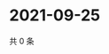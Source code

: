 # 2021-09-25

共 0 条

<!-- BEGIN WEIBO -->
<!-- 最后更新时间 Sat Sep 25 2021 02:15:02 GMT+0800 (China Standard Time) -->

<!-- END WEIBO -->
